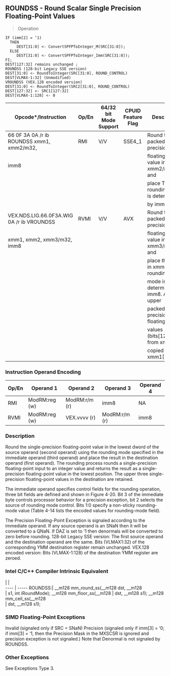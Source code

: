 ## ROUNDSS  -  Round Scalar Single Precision Floating-Point Values

> Operation

``` slim
IF (imm[2] = ‘1)
  THEN
     DEST[31:0] <- ConvertSPFPToInteger_M(SRC[31:0]);
  ELSE
     DEST[31:0] <- ConvertSPFPToInteger_Imm(SRC[31:0]);
FI;
DEST[127:32] remains unchanged ;
ROUNDSS (128-bit Legacy SSE version)
DEST[31:0] <- RoundToInteger(SRC[31:0], ROUND_CONTROL)
DEST[VLMAX-1:32] (Unmodified)
VROUNDSS (VEX.128 encoded version)
DEST[31:0] <- RoundToInteger(SRC2[31:0], ROUND_CONTROL)
DEST[127:32] <- SRC1[127:32]
DEST[VLMAX-1:128] <- 0

```

 Opcode\*/Instruction                      | Op/En| 64/32 bit Mode Support| CPUID Feature Flag| Description                            
 ---  | --- | --- | --- | ---
 66 0F 3A 0A /r ib ROUNDSS xmm1, xmm2/m32,| RMI  | V/V                   | SSE4_1            | Round the low packed single precision  
 imm8                                     |      |                       |                   | floating-point value in xmm2/m32 and   
                                          |      |                       |                   | place The rounding mode is determined  
                                          |      |                       |                   | by imm8.                               
 VEX.NDS.LIG.66.0F3A.WIG 0A /r ib VROUNDSS| RVMI | V/V                   | AVX               | Round the low packed single precision  
 xmm1, xmm2, xmm3/m32, imm8               |      |                       |                   | floating-point value in xmm3/m32 and   
                                          |      |                       |                   | place the result in xmm1. The rounding 
                                          |      |                       |                   | mode is determined by imm8. Also, upper
                                          |      |                       |                   | packed single precision floating-point 
                                          |      |                       |                   | values (bits[127:32]) from xmm2 are    
                                          |      |                       |                   | copied to xmm1[127:32].                

### Instruction Operand Encoding
 Op/En| Operand 1    | Operand 2    | Operand 3    | Operand 4
 ---  | --- | --- | --- | ---
 RMI  | ModRM:reg (w)| ModRM:r/m (r)| imm8         | NA       
 RVMI | ModRM:reg (w)| VEX.vvvv (r) | ModRM:r/m (r)| imm8     

### Description
Round the single-precision floating-point value in the lowest dword of the source
operand (second operand) using the rounding mode specified in the immediate
operand (third operand) and place the result in the destination operand (first
operand). The rounding process rounds a single-precision floating-point input
to an integer value and returns the result as a single-precision floating-point
value in the lowest position. The upper three single-precision floating-point
values in the destination are retained.

The immediate operand specifies control fields for the rounding operation, three
bit fields are defined and shown in Figure 4-20. Bit 3 of the immediate byte
controls processor behavior for a precision exception, bit 2 selects the source
of rounding mode control. Bits 1:0 specify a non-sticky rounding-mode value
(Table 4-14 lists the encoded values for rounding-mode field).

The Precision Floating-Point Exception is signaled according to the immediate
operand. If any source operand is an SNaN then it will be converted to a QNaN.
If DAZ is set to ‘1 then denormals will be converted to zero before rounding.
128-bit Legacy SSE version: The first source operand and the destination operand
are the same. Bits (VLMAX1:32) of the corresponding YMM destination register
remain unchanged. VEX.128 encoded version: Bits (VLMAX-1:128) of the destination
YMM register are zeroed.



### Intel C/C++ Compiler Intrinsic Equivalent
   | |  
---- | -----
 ROUNDSS:| __m128 mm_round_ss(__m128 dst, __m128         
         | s1, int iRoundMode); __m128 mm_floor_ss(__m128
         | dst, __m128 s1); __m128 mm_ceil_ss(__m128     
         | dst, __m128 s1);                              

### SIMD Floating-Point Exceptions
Invalid (signaled only if SRC = SNaN) Precision (signaled only if imm[3] = ‘0;
if imm[3] = ‘1, then the Precision Mask in the MXSCSR is ignored and precision
exception is not signaled.) Note that Denormal is not signaled by ROUNDSS.


### Other Exceptions
See Exceptions Type 3.
